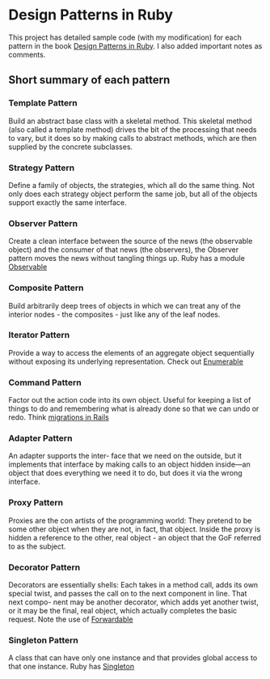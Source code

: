 # Design Patterns in Ruby

This project has detailed sample code (with my modification) for each pattern in the book [Design Patterns in Ruby](http://designpatternsinruby.com/). 
I also added important notes as comments. 

## Short summary of each pattern

### Template Pattern

Build an abstract base class with a skeletal method. This skeletal method (also called a template method) drives the bit of the processing that needs to vary, but it does so by making calls to abstract methods, which are then supplied by the concrete subclasses. 

### Strategy Pattern

Define a family of objects, the strategies, which all do the same thing. Not only does each strategy object perform the same job, but all of the objects support exactly the same interface.

### Observer Pattern

Create a clean interface between the source of the news (the observable object) and the consumer of that news (the observers), the Observer pattern moves the news without tangling things up. Ruby has a module [Observable](http://ruby-doc.org/stdlib-2.0.0/libdoc/observer/rdoc/Observable.html)

### Composite Pattern

Build arbitrarily deep trees of objects in which we can treat any of the interior nodes - the composites - just like any of the leaf nodes.

### Iterator Pattern

Provide a way to access the elements of an aggregate object sequentially without exposing its underlying representation. Check out [Enumerable](http://www.ruby-doc.org/core-2.1.1/Enumerable.html)

### Command Pattern

Factor out the action code into its own object. Useful for keeping a list of things to do and remembering what is already done so that we can undo or redo. Think [migrations in Rails](http://guides.rubyonrails.org/migrations.html) 

### Adapter Pattern

An adapter supports the inter- face that we need on the outside, but it implements that interface by making calls to an object hidden inside—an object that does everything we need it to do, but does it via the wrong interface.

### Proxy Pattern

Proxies are the con artists of the programming world: They pretend to be some other object when they are not, in fact, that object. Inside the proxy is hidden a reference to the other, real object - an object that the GoF referred to as the subject.

### Decorator Pattern

Decorators are essentially shells: Each takes in a method call, adds its own special twist, and passes the call on to the next component in line. That next compo- nent may be another decorator, which adds yet another twist, or it may be the final, real object, which actually completes the basic request. Note the use of [Forwardable](http://www.ruby-doc.org/stdlib-2.0/libdoc/forwardable/rdoc/Forwardable.html)

### Singleton Pattern

A class that can have only one instance and that provides global access to that one instance. Ruby has [Singleton](http://www.ruby-doc.org/stdlib-2.1.0/libdoc/singleton/rdoc/Singleton.html)
